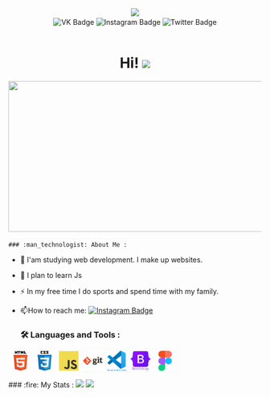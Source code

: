 <div align="center"> 
  <div id="header" >
  <img src="https://media.giphy.com/media/M9gbBd9nbDrOTu1Mqx/giphy.gif" width="100"/>
</div>
<div id="badges" >
  <a src="https://vk.com/fuck__isis">
    <img src="https://img.shields.io/badge/-Вконтакте-blue?logo=vk&logoColor=white&style=for-the-badge" alt="VK Badge"/>
  </a>
  <a src="https://www.instagram.com/f0_ff_1/">
    <img src="https://img.shields.io/badge/-Instagram-E1306C?logo=instagram&logoColor=white&style=for-the-badge" alt="Instagram Badge"/>
  </a>
  <a src="https://www.facebook.com/WeaslyPptony/">
    <img src="https://img.shields.io/badge/-Facebook-blue?logo=facebook&logoColor=white&style=for-the-badge" alt="Twitter Badge"/>
  </a>  
</div>
<div id="counter" > 
  <img src="https://komarev.com/ghpvc/?username=your-github-f0ff1&style=for-the-badge&color=blue" alt=""/>
</div>
<h1 align="center">
  Hi!
  <img src="https://media.giphy.com/media/hvRJCLFzcasrR4ia7z/giphy.gif" width="30px"/>
</h1>
<div>
  <img src="https://media.giphy.com/media/dWesBcTLavkZuG35MI/giphy.gif" width="600" height="300"/>
</div>
</div>

    ### :man_technologist: About Me :
  
- :telescope: I'am studying web development. I make up websites.

- :seedling: I plan to learn Js

- :zap: In my free time I do sports and spend time with my family.

- :mailbox:How to reach me: [![Instagram Badge](https://img.shields.io/badge/-Instagram-E1306C?logo=instagram&logoColor=white&style=for-the-badge)](your-instagram-url)

  ### :hammer_and_wrench: Languages and Tools :
<div>
  
  &nbsp;<img src="https://github.com/devicons/devicon/blob/master/icons/html5/html5-original-wordmark.svg" width="40" height="40">&nbsp;
  <img src="https://github.com/devicons/devicon/blob/master/icons/css3/css3-original-wordmark.svg" width="40" height="40">&nbsp;
  <img src="https://github.com/devicons/devicon/blob/master/icons/javascript/javascript-original.svg" width="40" height="40">&nbsp;
  <img src="https://github.com/devicons/devicon/blob/master/icons/git/git-original-wordmark.svg" width="40" height="40">&nbsp;
  <img src="https://github.com/devicons/devicon/blob/master/icons/vscode/vscode-original-wordmark.svg" width="40" height="40">&nbsp;
  <img src="https://github.com/devicons/devicon/blob/master/icons/bootstrap/bootstrap-original-wordmark.svg" width="40" height="40">&nbsp;
  <img src="https://github.com/devicons/devicon/blob/master/icons/figma/figma-original.svg" width="40" height="40">&nbsp;
  
</div>
### :fire: My Stats :

<img src="http://github-readme-streak-stats.herokuapp.com?user=f0ff1&theme=dark&background=000000)](https://git.io/streak-stats">

<img src="https://github-readme-stats.vercel.app/api/top-langs/?username=f0ff1&layout=compact&theme=vision-friendly-dark)](https://github.com/anuraghazra/github-readme-stats">


